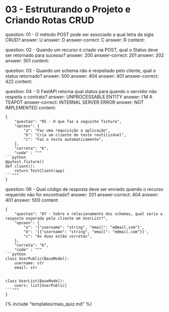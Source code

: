 # 03 - Estruturando o Projeto e Criando Rotas CRUD

<?quiz?>
question: 01 - O método POST pode ser associado a qual letra da sigla CRUD?
answer: U
answer: D
answer-correct: C
answer: R
content:
<?/quiz?>

<?quiz?>
question: 02 - Quando um recurso é criado via POST, qual o Status deve ser retornado para sucesso?
answer: 200
answer-correct: 201
answer: 202
answer: 301
content:
<?/quiz?>


<?quiz?>
question: 03 - Quando um schema não é respeitado pelo cliente, qual o status retornado?
answer: 500
answer: 404
answer: 401
answer-correct: 422
content:
<?/quiz?>

<?quiz?>
question: 04 - O FastAPI retorna qual status para quando o servidor não respeita o contrato? 
answer: UNPROCESSABLE ENTITY
answer: I'M A TEAPOT
answer-correct: INTERNAL SERVER ERROR
answer: NOT IMPLEMENTED
content:
<?/quiz?>

```quiz
{
    "questao": "05 - O que faz a seguinte fixture",
	"opcoes": {
		"a": "Faz uma requisição a aplicação",
		"b": "Cria um cliente de teste reutilizável",
		"c": "Faz o teste automaticamente",
	},
	"correta": "b",
	"code" : """
```python
@pytest.fixture()
def client():
    return TestClient(app)
```"""
}
```


<?quiz?>
question: 06 - Qual código de resposta deve ser enviado quando o recurso requerido não for encontrado?
answer: 201
answer-correct: 404
answer: 401
answer: 500
content:
<?/quiz?>

```quiz
{
    "questao": "07 - Sobre o relacionamento dos schemas, qual seria a resposta esperada pelo cliente em UserList?",
	"opcoes": {
		"a": '{"username": "string", "email": "e@mail.com"}',
		"b": '[{"username": "string", "email": "e@mail.com"}]',
		"c": "As duas estão corretas",
	},
	"correta": "b",
	"code" : """
```python
class UserPublic(BaseModel):
    username: str
    email: str


class UserList(BaseModel):
    users: list[UserPublic]
```"""
}
```

{% include "templates/mais_quiz.md" %}
